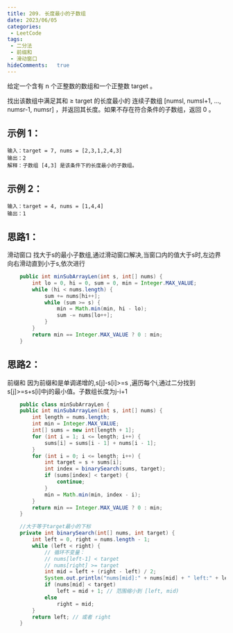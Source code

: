 ```yaml
---
title: 209. 长度最小的子数组
date: 2023/06/05
categories:
 - LeetCode
tags:
 - 二分法 
 - 前缀和 
 - 滑动窗口
hideComments:   true 
---
```

给定一个含有 n 个正整数的数组和一个正整数 target 。

找出该数组中满足其和 ≥ target 的长度最小的 连续子数组 [numsl, numsl+1, ..., numsr-1, numsr] ，并返回其长度。如果不存在符合条件的子数组，返回 0 。



## 示例 1：

~~~
输入：target = 7, nums = [2,3,1,2,4,3]
输出：2
解释：子数组 [4,3] 是该条件下的长度最小的子数组。
~~~

## 示例 2：

~~~
输入：target = 4, nums = [1,4,4]
输出：1
~~~


## 思路1：
滑动窗口
找大于s的最小子数组,通过滑动窗口解决,当窗口内的值大于s时,左边界向右滑动直到小于s,依次进行
~~~ java
    public int minSubArrayLen(int s, int[] nums) {
        int lo = 0, hi = 0, sum = 0, min = Integer.MAX_VALUE;
        while (hi < nums.length) {
            sum += nums[hi++];
            while (sum >= s) {
                min = Math.min(min, hi - lo);
                sum -= nums[lo++];
            }
        }
        return min == Integer.MAX_VALUE ? 0 : min;
    }
~~~

## 思路2：
前缀和
因为前缀和是单调递增的,s[j]-s[i]>=s ,遍历每个i,通过二分找到s[j]>=s+s[i]中j的最小值。子数组长度为j-i+1

~~~java
    public class minSubArrayLen {
    public int minSubArrayLen(int s, int[] nums) {
        int length = nums.length;
        int min = Integer.MAX_VALUE;
        int[] sums = new int[length + 1];
        for (int i = 1; i <= length; i++) {
            sums[i] = sums[i - 1] + nums[i - 1];
        }
        for (int i = 0; i <= length; i++) {
            int target = s + sums[i];
            int index = binarySearch(sums, target);
            if (sums[index] < target) {
                continue;
            }
            min = Math.min(min, index - i);
        }
        return min == Integer.MAX_VALUE ? 0 : min;
    }

    //大于等于target最小的下标
    private int binarySearch(int[] nums, int target) {
        int left = 0, right = nums.length - 1;
        while (left < right) {
            // 循环不变量：
            // nums[left-1] < target
            // nums[right] >= target
            int mid = left + (right - left) / 2;
            System.out.println("nums[mid]:" + nums[mid] + " left:" + left + " right:" + right + " mid:" + mid);
            if (nums[mid] < target)
                left = mid + 1; // 范围缩小到 [left, mid)
            else
                right = mid;
        }
        return left; // 或者 right
    }

~~~